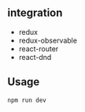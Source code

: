 ## integration

* redux
* redux-observable
* react-router
* react-dnd

## Usage
```
npm run dev
```
